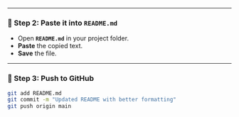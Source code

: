 
---

### **🔹 Step 2: Paste it into `README.md`**
- Open **`README.md`** in your project folder.  
- **Paste** the copied text.  
- **Save** the file.

---

### **🔹 Step 3: Push to GitHub**
```bash
git add README.md
git commit -m "Updated README with better formatting"
git push origin main
